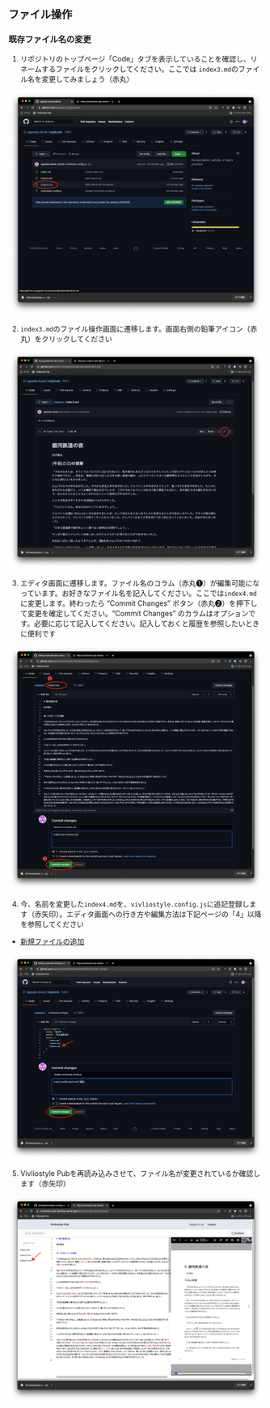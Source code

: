 ## ファイル操作

### 既存ファイル名の変更

1. リポジトリのトップページ「Code」タブを表示していることを確認し、リネームするファイルをクリックしてください。ここでは `index3.md`のファイル名を変更してみましょう（赤丸）

![ ](/images/file-operation/renaming-an-existing-file/fig-1.png)

2. `index3.md`のファイル操作画面に遷移します。画面右側の鉛筆アイコン（赤丸）をクリックしてください

![ ](/images/file-operation/renaming-an-existing-file/fig-2.png)

3. エディタ画面に遷移します。ファイル名のコラム（赤丸❶）が編集可能になっています。お好きなファイル名を記入してください。ここでは`index4.md`に変更します。終わったら “Commit Changes” ボタン（赤丸❷）を押下して変更を確定してください。“Commit Changes” のカラムはオプションです。必要に応じて記入してください。記入しておくと履歴を参照したいときに便利です

![ ](/images/file-operation/renaming-an-existing-file/fig-3.png)

4. 今、名前を変更した`index4.md`を、`vivliostyle.config.js`に追記登録します（赤矢印）。エディタ画面への行き方や編集方法は下記ページの「4」以降を参照してください


- [新規ファイルの追加](/ja/file-operation/adding-a-new-file.md)

![ ](/images/file-operation/renaming-an-existing-file/fig-4.png)

5. Vivliostyle Pubを再読み込みさせて、ファイル名が変更されているか確認します（赤矢印）

![ ](/images/file-operation/renaming-an-existing-file/fig-5.png)


